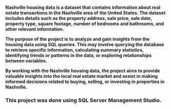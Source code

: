 **Nashville housing data is a dataset that contains information about real estate transactions in the Nashville area of the United States.
The dataset includes details such as the property address, sale price, sale date, property type, square footage, number of bedrooms and 
bathrooms, and other relevant information.**

**The purpose of the project is to analyze and gain insights from the housing data using SQL queries.
This may involve querying the database to retrieve specific information, calculating summary statistics, 
identifying trends or patterns in the data, or exploring relationships between variables.**

**By working with the Nashville housing data, the project aims to provide valuable insights into the 
local real estate market and assist in making informed decisions related to buying, selling, or 
investing in properties in Nashville.**

### This project was done using SQL Server Management Studio.
